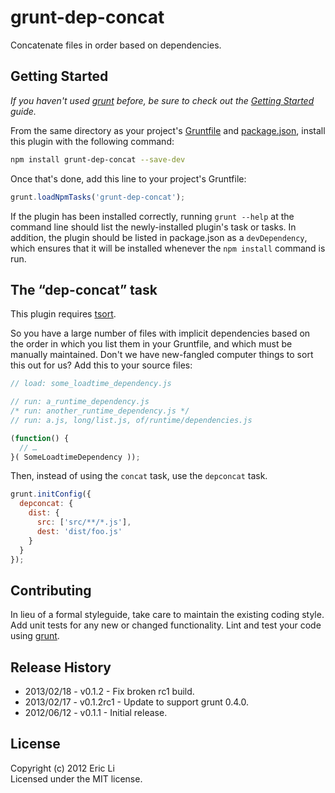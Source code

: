# grunt-dep-concat

Concatenate files in order based on dependencies.

## Getting Started

_If you haven't used [grunt][] before, be sure to check out the
[Getting Started][] guide._

From the same directory as your project's [Gruntfile][Getting Started]
and [package.json][], install this plugin with the following command:

```bash
npm install grunt-dep-concat --save-dev
```

Once that's done, add this line to your project's Gruntfile:

```js
grunt.loadNpmTasks('grunt-dep-concat');
```

If the plugin has been installed correctly, running `grunt --help` at
the command line should list the newly-installed plugin's task or
tasks. In addition, the plugin should be listed in package.json as a
`devDependency`, which ensures that it will be installed whenever the
`npm install` command is run.

[grunt]: http://gruntjs.com/
[Getting Started]: https://github.com/gruntjs/grunt/blob/devel/docs/getting_started.md
[package.json]: https://npmjs.org/doc/json.html
[tsort]: http://en.wikipedia.org/wiki/Tsort_%28Unix%29

## The “dep-concat” task

This plugin requires [tsort].

So you have a large number of files with implicit dependencies based
on the order in which you list them in your Gruntfile, and which must
be manually maintained. Don't we have new-fangled computer things to
sort this out for us? Add this to your source files:

```javascript
// load: some_loadtime_dependency.js

// run: a_runtime_dependency.js
/* run: another_runtime_dependency.js */
// run: a.js, long/list.js, of/runtime/dependencies.js

(function() {
  // …
}( SomeLoadtimeDependency ));
```

Then, instead of using the `concat` task, use the `depconcat` task.

```javascript
grunt.initConfig({
  depconcat: {
    dist: {
      src: ['src/**/*.js'],
      dest: 'dist/foo.js'
    }
  }
});
```

## Contributing
In lieu of a formal styleguide, take care to maintain the existing coding style. Add unit tests for any new or changed functionality. Lint and test your code using [grunt][grunt].

## Release History
* 2013/02/18 - v0.1.2 - Fix broken rc1 build.
* 2013/02/17 - v0.1.2rc1 - Update to support grunt 0.4.0.
* 2012/06/12 - v0.1.1 - Initial release.

## License
Copyright (c) 2012 Eric Li  
Licensed under the MIT license.
